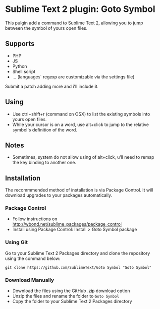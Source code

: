 Sublime Text 2 plugin: Goto Symbol
==================================

This pulgin add a command to Sublime Text 2, allowing you to jump between the symbol of yours open files.

Supports
--------

 * PHP
 * JS
 * Python
 * Shell script
 * ... (languages' regexp are customizable via the settings file)

Submit a patch adding more and i'll include it.

Using
-----

 * Use ctrl+shift+r (command on OSX) to list the existing symbols into yours open files.
 * While your cursor is on a word, use alt+click to jump to the relative symbol's definition of the word.

Notes
-----
 * Sometimes, system do not allow using of alt+click, u'll need to remap the key binding to another one.

Installation
------------

The recommmended method of installation is via Package Control. It will download upgrades to your packages automatically.

### Package Control ###

* Follow instructions on http://wbond.net/sublime_packages/package_control
* Install using Package Control: Install > Goto Symbol package

### Using Git ###

Go to your Sublime Text 2 Packages directory and clone the repository using the command below:

    git clone https://github.com/SublimeText/Goto Symbol "Goto Symbol"

### Download Manually ###

* Download the files using the GitHub .zip download option
* Unzip the files and rename the folder to `Goto Symbol`
* Copy the folder to your Sublime Text 2 Packages directory
